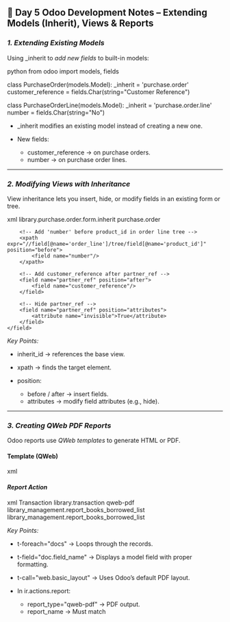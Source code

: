 ## 📌 Day 5 Odoo Development Notes – Extending Models (Inherit), Views & Reports

### *1. Extending Existing Models*

Using _inherit to *add new fields* to built-in models:

python
from odoo import models, fields

class PurchaseOrder(models.Model):
    _inherit = 'purchase.order'
    customer_reference = fields.Char(string="Customer Reference")


class PurchaseOrderLine(models.Model):
    _inherit = 'purchase.order.line'
    number = fields.Char(string="No")


* _inherit modifies an existing model instead of creating a new one.
* New fields:

  * customer_reference → on purchase orders.
  * number → on purchase order lines.

---

### *2. Modifying Views with Inheritance*

View inheritance lets you insert, hide, or modify fields in an existing form or tree.

xml
<record id="library_purchase_order_form_inherit" model="ir.ui.view">
    <field name="name">library.purchase.order.form.inherit</field>
    <field name="model">purchase.order</field>
    <field name="inherit_id" ref="purchase.purchase_order_form"/>
    <field name="arch" type="xml">

        <!-- Add 'number' before product_id in order line tree -->
        <xpath expr="//field[@name='order_line']/tree/field[@name='product_id']" position="before">
            <field name="number"/>
        </xpath>

        <!-- Add customer_reference after partner_ref -->
        <field name="partner_ref" position="after">
            <field name="customer_reference"/>
        </field>

        <!-- Hide partner_ref -->
        <field name="partner_ref" position="attributes">
            <attribute name="invisible">True</attribute>
        </field>
    </field>
</record>


*Key Points:*

* inherit_id → references the base view.
* xpath → finds the target element.
* position:

  * before / after → insert fields.
  * attributes → modify field attributes (e.g., hide).

---

### *3. Creating QWeb PDF Reports*

Odoo reports use *QWeb templates* to generate HTML or PDF.

#### **Template (QWeb)**

xml
<template id="report_books_borrowed_list">
    <t t-call="web.html_container">
        <t t-foreach="docs" t-as="doc">
            <t t-call="web.basic_layout">
                <h2>Transaction Report</h2>

                <p><strong>REFERENCE: </strong><span t-field="doc.reference_id"/></p>
                <p><strong>NAME: </strong><span t-field="doc.borrower_name.name"/></p>
                <p><strong>Borrow Date: </strong><span t-field="doc.borrow_date"/></p>
                <p><strong>Total Quantity: </strong><span t-field="doc.total_qty"/></p>

                <t t-if="doc.line_ids">
                    <h3>Books Borrowed:</h3>
                    <table border="1">
                        <tr>
                            <th>Book Title</th>
                            <th>Quantity</th>
                        </tr>
                        <t t-foreach="doc.line_ids" t-as="line">
                            <tr>
                                <td><span t-field="line.book_id.name"/></td>
                                <td><span t-field="line.quantity"/></td>
                            </tr>
                        </t>
                    </table>
                </t>
            </t>
        </t>
    </t>
</template>


#### *Report Action*

xml
<record id="report_books_borrowed" model="ir.actions.report">
    <field name="name">Transaction</field>
    <field name="model">library.transaction</field>
    <field name="report_type">qweb-pdf</field>
    <field name="report_name">library_management.report_books_borrowed_list</field>
    <field name="report_file">library_management.report_books_borrowed_list</field>
</record>


*Key Points:*

* t-foreach="docs" → Loops through the records.
* t-field="doc.field_name" → Displays a model field with proper formatting.
* t-call="web.basic_layout" → Uses Odoo’s default PDF layout.
* In ir.actions.report:

  * report_type="qweb-pdf" → PDF output.
  * report_name → Must match <template id> with module name prefix.

---

### *4. What I Learned Today*

1. *Extending models* with _inherit and adding new fields without rewriting the core model.
2. *Modifying views* using XML view inheritance and xpath.
3. *Creating PDF reports* using QWeb templates (t-foreach, t-field, t-call).
4. *Linking a template to a report action* via ir.actions.report.

---

### *5. Best Practices*

* Keep model, view, and report code organized in separate files.
* Use module_name.template_id in report_name to avoid conflicts.
* Test the report in both HTML and PDF modes for formatting issues.

---

